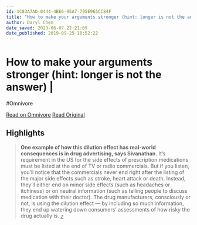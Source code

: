```yaml
---
id: 1C83A7AD-0444-4BE6-95A7-795E965CC84F
title: "How to make your arguments stronger (hint: longer is not the answer) |"
author: Daryl Chen
date_saved: 2023-06-07 22:21:09
date_published: 2019-09-25 10:52:22
---
```


# How to make your arguments stronger (hint: longer is not the answer) |
#Omnivore

[Read on Omnivore](https://omnivore.app/me/https-substack-com-redirect-071-ada-85-2-b-41-4-dfd-8-b-89-bf-50-18898ceb503)
[Read Original](https://substack.com/redirect/071ada85-2b41-4dfd-8b89-bf508c9c2978?j=eyJ1IjoiMmRhb2g5In0.wNQVXQHZPXVUS1Y9mudnycQLeZdn6NlNz8QmOlkqvQQ)

## Highlights

> **One example of how this dilution effect has real-world consequences is in drug advertising, says Sivanathan.** It’s requirement in the US for the side effects of prescription medications must be listed at the end of TV or radio commercials. But if you listen, you’ll notice that the commercials never end right after the listing of the major side effects such as stroke, heart attack or death. Instead, they’ll either end on minor side effects (such as headaches or itchiness) or on neutral information (such as telling people to discuss medication with their doctor). The drug manufacturers, consciously or not, is using the dilution effect — by including so much information, they end up watering down consumers’ assessments of how risky the drug actually is. [⤴️](https://omnivore.app/me/https-substack-com-redirect-071-ada-85-2-b-41-4-dfd-8-b-89-bf-50-18898ceb503#d2b9a455-7c7a-4916-a424-a2200b85d43b) 

